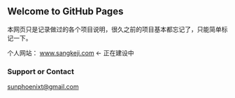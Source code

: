 ## Welcome to GitHub Pages
本网页只是记录做过的各个项目说明，很久之前的项目基本都忘记了，只能简单标记一下。

个人网站： www.sangkeji.com    <- 正在建设中
### Support or Contact
sunphoenixt@gmail.com


